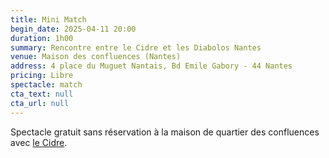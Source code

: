 ```yaml
---
title: Mini Match
begin_date: 2025-04-11 20:00
duration: 1h00
summary: Rencontre entre le Cidre et les Diabolos Nantes
venue: Maison des confluences (Nantes)
address: 4 place du Muguet Nantais, Bd Emile Gabory - 44 Nantes
pricing: Libre
spectacle: match
cta_text: null
cta_url: null
---
```


Spectacle gratuit sans réservation à la maison de quartier des confluences avec [le Cidre](https://www.instagram.com/le_cidre_impro/).